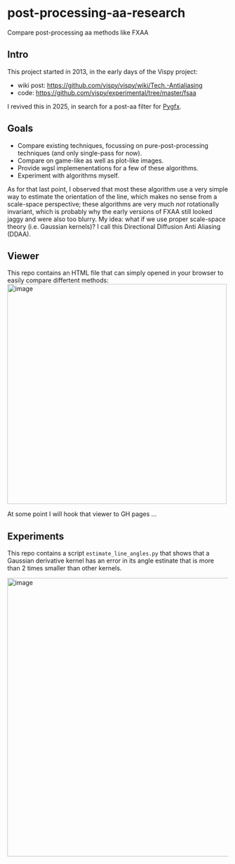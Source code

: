 # post-processing-aa-research
Compare post-processing aa methods like FXAA

## Intro

This project started in 2013, in the early days of the Vispy project:
* wiki post: https://github.com/vispy/vispy/wiki/Tech.-Antialiasing
* code: https://github.com/vispy/experimental/tree/master/fsaa

I revived this in 2025, in search for a post-aa filter for [Pygfx](https://github.com/pygfx/pygfx).

## Goals

* Compare existing techniques, focussing on pure-post-processing techniques (and only single-pass for now).
* Compare on game-like as well as plot-like images.
* Provide wgsl implemenentations for a few of these algorithms.
* Experiment with algorithms myself.

As for that last point, I observed that most these algorithm use a very simple way to
estimate the orientation of the line, which makes no sense from a scale-space perspective;
these algorithms are very much *not* rotationally invariant, which is probably why the early
versions of FXAA still looked jaggy and were also too blurry. My idea: what if we use proper
scale-space theory (i.e. Gaussian kernels)? I call this Directional Diffusion Anti Aliasing (DDAA).

## Viewer

This repo contains an HTML file that can simply opened in your browser to easily compare differtent methods:
<img width="500" alt="image" src="https://github.com/user-attachments/assets/f96eacb9-aecf-45a4-a8ac-0f2d78be33a3" />

At some point I will hook that viewer to GH pages ...

## Experiments
This repo contains a script `estimate_line_angles.py` that shows that a Gaussian derivative kernel
has an error in its angle estinate that is more than 2 times smaller than other kernels.

<img width="633" alt="image" src="https://github.com/user-attachments/assets/0f4c808e-97ba-4153-a879-bcfe8bb6b7b4" />

